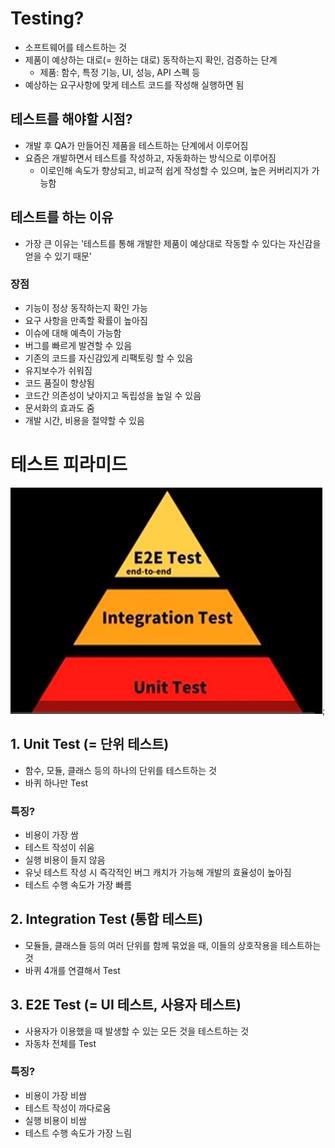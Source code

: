 # Testing?

- 소프트웨어를 테스트하는 것
- 제품이 예상하는 대로(= 원하는 대로) 동작하는지 확인, 검증하는 단계
  - 제품: 함수, 특정 기능, UI, 성능, API 스펙 등
- 예상하는 요구사항에 맞게 테스트 코드를 작성해 실행하면 됨

## 테스트를 해야할 시점?

- 개발 후 QA가 만들어진 제품을 테스트하는 단계에서 이루어짐
- 요즘은 개발하면서 테스트를 작성하고, 자동화하는 방식으로 이루어짐
  - 이로인해 속도가 향상되고, 비교적 쉽게 작성할 수 있으며, 높은 커버리지가 가능함

## 테스트를 하는 이유

- 가장 큰 이유는 '테스트를 통해 개발한 제품이 예상대로 작동할 수 있다는 자신감을 얻을 수 있기 때문'

### 장점

- 기능이 정상 동작하는지 확인 가능
- 요구 사항을 만족할 확률이 높아짐
- 이슈에 대해 예측이 가능함
- 버그를 빠르게 발견할 수 있음
- 기존의 코드를 자신감있게 리팩토링 할 수 있음
- 유지보수가 쉬워짐
- 코드 품질이 향상됨
- 코드간 의존성이 낮아지고 독립성을 높일 수 있음
- 문서화의 효과도 줌
- 개발 시간, 비용을 절약할 수 있음

# 테스트 피라미드

![테스트 피라미드](./image/%ED%94%BC%EB%9D%BC%EB%AF%B8%EB%93%9C.JPG);

## 1. Unit Test (= 단위 테스트)

- 함수, 모듈, 클래스 등의 하나의 단위를 테스트하는 것
- 바퀴 하나만 Test

### 특징?

- 비용이 가장 쌈
- 테스트 작성이 쉬움
- 실행 비용이 들지 않음
- 유닛 테스트 작성 시 즉각적인 버그 캐치가 가능해 개발의 효율성이 높아짐
- 테스트 수행 속도가 가장 빠름

## 2. Integration Test (통합 테스트)

- 모듈들, 클래스들 등의 여러 단위를 함께 묶었을 때, 이들의 상호작용을 테스트하는 것
- 바퀴 4개를 연결해서 Test

## 3. E2E Test (= UI 테스트, 사용자 테스트)

- 사용자가 이용했을 때 발생할 수 있는 모든 것을 테스트하는 것
- 자동차 전체를 Test

### 특징?

- 비용이 가장 비쌈
- 테스트 작성이 까다로움
- 실행 비용이 비쌈
- 테스트 수행 속도가 가장 느림
